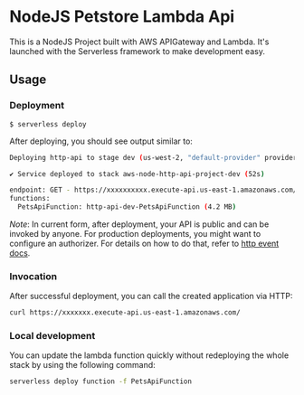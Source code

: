 <!--
title: 'NodeJS Petstore Lambda Api'
description: 'This is a NodeJS backend project implementing the Petstore'
layout: Doc
framework: v3
platform: AWS
language: nodeJS
-->

# NodeJS Petstore Lambda Api

This is a NodeJS Project built with AWS APIGateway and Lambda. It's launched with the Serverless framework to make development easy. 

## Usage

### Deployment

```
$ serverless deploy
```

After deploying, you should see output similar to:

```bash
Deploying http-api to stage dev (us-west-2, "default-provider" provider)

✔ Service deployed to stack aws-node-http-api-project-dev (52s)

endpoint: GET - https://xxxxxxxxxx.execute-api.us-east-1.amazonaws.com/
functions:
  PetsApiFunction: http-api-dev-PetsApiFunction (4.2 MB) 
```

_Note_: In current form, after deployment, your API is public and can be invoked by anyone. For production deployments, you might want to configure an authorizer. For details on how to do that, refer to [http event docs](https://www.serverless.com/framework/docs/providers/aws/events/apigateway/).

### Invocation

After successful deployment, you can call the created application via HTTP:

```bash
curl https://xxxxxxx.execute-api.us-east-1.amazonaws.com/
```


### Local development

You can update the lambda function quickly without redeploying the whole stack by using the following command:

```bash
serverless deploy function -f PetsApiFunction
```